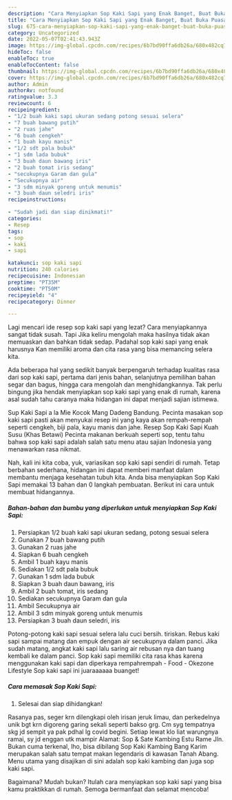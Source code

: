 ```yaml
---
description: "Cara Menyiapkan Sop Kaki Sapi yang Enak Banget, Buat Buka Puasa Lezat Sekali"
title: "Cara Menyiapkan Sop Kaki Sapi yang Enak Banget, Buat Buka Puasa Lezat Sekali"
slug: 675-cara-menyiapkan-sop-kaki-sapi-yang-enak-banget-buat-buka-puasa-lezat-sekali
category: Uncategorized
date: 2022-05-07T02:41:43.943Z
image: https://img-global.cpcdn.com/recipes/6b7bd90ffa6db26a/680x482cq70/sop-kaki-sapi-foto-resep-utama.jpg
hideToc: false
enableToc: true
enableTocContent: false
thumbnail: https://img-global.cpcdn.com/recipes/6b7bd90ffa6db26a/680x482cq70/sop-kaki-sapi-foto-resep-utama.jpg
cover: https://img-global.cpcdn.com/recipes/6b7bd90ffa6db26a/680x482cq70/sop-kaki-sapi-foto-resep-utama.jpg
author: Admin
authorAv: notfound
ratingvalue: 3.3
reviewcount: 6
recipeingredient:
- "1/2 buah kaki sapi ukuran sedang potong sesuai selera"
- "7 buah bawang putih"
- "2 ruas jahe"
- "6 buah cengkeh"
- "1 buah kayu manis"
- "1/2 sdt pala bubuk"
- "1 sdm lada bubuk"
- "3 buah daun bawang iris"
- "2 buah tomat iris sedang"
- "secukupnya Garam dan gula"
- "Secukupnya air"
- "3 sdm minyak goreng untuk menumis"
- "3 buah daun seledri iris"
recipeinstructions:

- "Sudah jadi dan siap dinikmati!"
categories:
- Resep
tags:
- sop
- kaki
- sapi

katakunci: sop kaki sapi 
nutrition: 240 calories
recipecuisine: Indonesian
preptime: "PT35M"
cooktime: "PT50M"
recipeyield: "4"
recipecategory: Dinner

---
```



Lagi mencari ide resep sop kaki sapi yang lezat? Cara menyiapkannya sangat tidak susah. Tapi Jika keliru mengolah maka hasilnya tidak akan memuaskan dan bahkan tidak sedap. Padahal sop kaki sapi yang enak harusnya Kan memiliki aroma dan cita rasa yang bisa memancing selera kita.


Ada beberapa hal yang sedikit banyak berpengaruh terhadap kualitas rasa dari sop kaki sapi, pertama dari jenis bahan, selanjutnya pemilihan bahan segar dan bagus, hingga cara mengolah dan menghidangkannya. Tak perlu bingung jika hendak menyiapkan sop kaki sapi yang enak di rumah, karena asal sudah tahu caranya maka hidangan ini dapat menjadi sajian istimewa.

Sup Kaki Sapi a la Mie Kocok Mang Dadeng Bandung. Pecinta masakan sop kaki sapi pasti akan menyukai resep ini yang kaya akan rempah-rempah seperti cengkeh, biji pala, kayu manis dan jahe. Resep Sop Kaki Sapi Kuah Susu (Khas Betawi) Pecinta makanan berkuah seperti sop, tentu tahu bahwa sop kaki sapi adalah salah satu menu atau sajian Indonesia yang menawarkan rasa nikmat.


Nah, kali ini kita coba, yuk, variasikan sop kaki sapi sendiri di rumah. Tetap berbahan sederhana, hidangan ini dapat memberi manfaat dalam membantu menjaga kesehatan tubuh kita. Anda bisa menyiapkan Sop Kaki Sapi memakai 13 bahan dan 0 langkah pembuatan. Berikut ini cara untuk membuat hidangannya.

<!--inarticleads1-->

##### Bahan-bahan dan bumbu yang diperlukan untuk menyiapkan Sop Kaki Sapi:

1. Persiapkan 1/2 buah kaki sapi ukuran sedang, potong sesuai selera
1. Gunakan 7 buah bawang putih
1. Gunakan 2 ruas jahe
1. Siapkan 6 buah cengkeh
1. Ambil 1 buah kayu manis
1. Sediakan 1/2 sdt pala bubuk
1. Gunakan 1 sdm lada bubuk
1. Siapkan 3 buah daun bawang, iris
1. Ambil 2 buah tomat, iris sedang
1. Sediakan secukupnya Garam dan gula
1. Ambil Secukupnya air
1. Ambil 3 sdm minyak goreng untuk menumis
1. Persiapkan 3 buah daun seledri, iris


Potong-potong kaki sapi sesuai selera lalu cuci bersih. tiriskan. Rebus kaki sapi sampai matang dan empuk dengan air secukupnya dalam panci. Jika sudah matang, angkat kaki sapi lalu saring air rebusan nya dan tuang kembali ke dalam panci. Sop kaki sapi memiliki cita rasa khas karena menggunakan kaki sapi dan diperkaya rempahrempah - Food - Okezone Lifestyle Sop kaki sapi ini juaraaaaaa buanget! 

<!--inarticleads2-->

##### Cara memasak Sop Kaki Sapi:


1. Selesai dan siap dihidangkan!

Rasanya pas, seger krn dilengkapi oleh irisan jeruk limau, dan perkedelnya unik bgt krn digoreng garing sekali seperti bakso grg. Cm syg tempatnya skg jd sempit ya pak pdhal lg covid begini. Setiap lewat klo liat warungnya ramai, sy jd enggan utk mampir Alamat: Sop &amp; Sate Kambing Estu Rame Jln. Bukan cuma terkenal, lho, bisa dibilang Sop Kaki Kambing Bang Karim merupakan salah satu tempat makan legendaris di kawasan Tanah Abang. Menu utama yang disajikan di sini adalah sop kaki kambing dan juga sop kaki sapi. 

Bagaimana? Mudah bukan? Itulah cara menyiapkan sop kaki sapi yang bisa kamu praktikkan di rumah. Semoga bermanfaat dan selamat mencoba!
